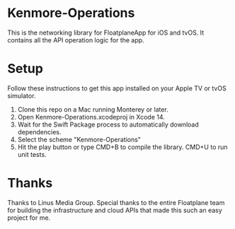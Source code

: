 # Kenmore-Operations
This is the networking library for FloatplaneApp for iOS and tvOS. It contains all the API operation logic for the app.

# Setup
Follow these instructions to get this app installed on your Apple TV or tvOS simulator.
1. Clone this repo on a Mac running Monterey or later.
2. Open Kenmore-Operations.xcodeproj in Xcode 14.
3. Wait for the Swift Package process to automatically download dependencies.
4. Select the scheme "Kenmore-Operations"
5. Hit the play button or type CMD+B to compile the library. CMD+U to run unit tests. 

# Thanks
Thanks to Linus Media Group. Special thanks to the entire Floatplane team for building the infrastructure and cloud APIs that made this such an easy project for me.
